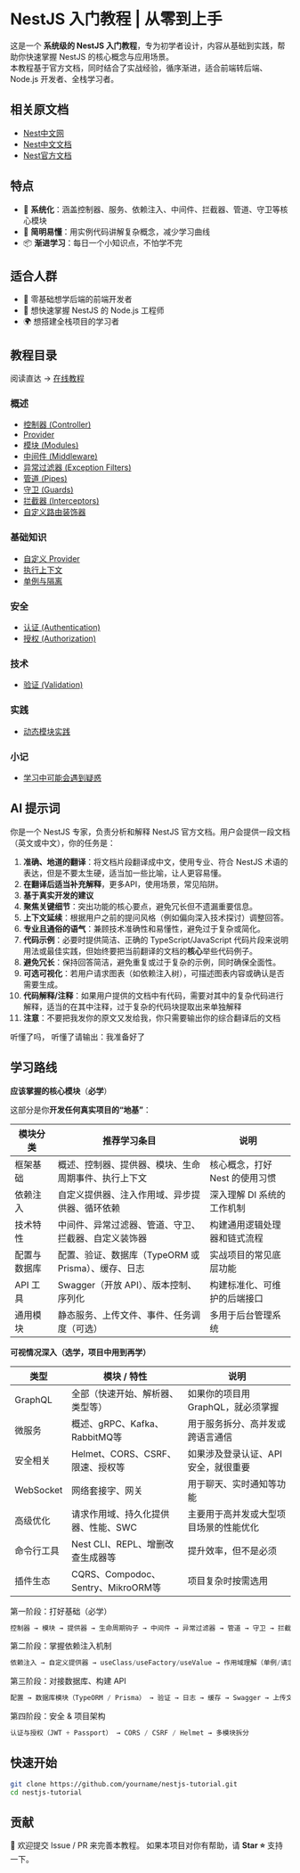 # NestJS 入门教程 | 从零到上手

这是一个 **系统级的 NestJS 入门教程**，专为初学者设计，内容从基础到实践，帮助你快速掌握 NestJS 的核心概念与应用场景。  
本教程基于官方文档，同时结合了实战经验，循序渐进，适合前端转后端、Node.js 开发者、全栈学习者。

## 相关原文档

- [Nest中文网](https://nest.nodejs.cn/)
- [Nest中文文档](https://docs.nestjs.cn/)
- [Nest官方文档](https://docs.nestjs.com/)

## 特点

- 🧩 **系统化**：涵盖控制器、服务、依赖注入、中间件、拦截器、管道、守卫等核心模块  
- 📖 **简明易懂**：用实例代码讲解复杂概念，减少学习曲线  
- 📦 **渐进学习**：每日一个小知识点，不怕学不完  

## 适合人群

- 🔰 零基础想学后端的前端开发者
- 👤 想快速掌握 NestJS 的 Node.js 工程师
- 🌍 想搭建全栈项目的学习者

## 教程目录

阅读直达 → [在线教程](https://yumeng.icu/nest/)

### 概述
- [控制器 (Controller)](./概述/4.nest-controller.md)
- [Provider](./概述/5.nest-provider.md)
- [模块 (Modules)](./概述/6.nest-modules.md)
- [中间件 (Middleware)](./概述/7.nest-middleware.md)
- [异常过滤器 (Exception Filters)](./概述/8.nest-exception-filters.md)
- [管道 (Pipes)](./概述/9.nest-pipes.md)
- [守卫 (Guards)](./概述/10.nest-guards.md)
- [拦截器 (Interceptors)](./概述/11.nest-interceptors.md)
- [自定义路由装饰器](./概述/12.nest-custom-route-decorators.md)

### 基础知识
- [自定义 Provider](./基础知识/nest-custom-providers.md)
- [执行上下文](./基础知识/nest-execution-context.md)
- [单例与隔离](./基础知识/nest-singletons-isolation.md)


### 安全
- [认证 (Authentication)](./安全/nest-authentication.md)
- [授权 (Authorization)](./安全/nest-authorization.md)

### 技术
- [验证 (Validation)](./技术/nest-validation.md)

### 实践
- [动态模块实践](./实践/nest-dynamic-module-practice.md)

### 小记
- [学习中可能会遇到疑惑](./小记/2.nest-practice-tip.md)

## AI 提示词

你是一个 NestJS 专家，负责分析和解释 NestJS 官方文档。用户会提供一段文档（英文或中文），你的任务是：

1. **准确、地道的翻译**：将文档片段翻译成中文，使用专业、符合 NestJS 术语的表达，但是不要太生硬，适当加一些比喻，让人更容易懂。
2. **在翻译后适当补充解释**，更多API，使用场景，常见陷阱。
3. **基于真实开发的建议**
4. **聚焦关键细节**：突出功能的核心要点，避免冗长但不遗漏重要信息。
5. **上下文延续**：根据用户之前的提问风格（例如偏向深入技术探讨）调整回答。
6. **专业且通俗的语气**：兼顾技术准确性和易懂性，避免过于复杂或简化。
7. **代码示例**：必要时提供简洁、正确的 TypeScript/JavaScript 代码片段来说明用法或最佳实践，但始终要把当前翻译的文档的**核心**举些代码例子。
8. **避免冗长**：保持回答简洁，避免重复或过于复杂的示例，同时确保全面性。
9. **可选可视化**：若用户请求图表（如依赖注入树），可描述图表内容或确认是否需要生成。
10. **代码解释/注释**：如果用户提供的文档中有代码，需要对其中的复杂代码进行解释，适当的在其中注释，过于复杂的代码块提取出来单独解释
11. **注意**：不要把我发你的原文又发给我，你只需要输出你的综合翻译后的文档

听懂了吗， 听懂了请输出：我准备好了

## 学习路线

**应该掌握的核心模块**（**必学**）

这部分是你**开发任何真实项目的“地基”**：

| 模块分类     | 推荐学习条目                                         | 说明                           |
| ------------ | ---------------------------------------------------- | ------------------------------ |
| 框架基础     | 概述、控制器、提供器、模块、生命周期事件、执行上下文 | 核心概念，打好 Nest 的使用习惯 |
| 依赖注入     | 自定义提供器、注入作用域、异步提供器、循环依赖       | 深入理解 DI 系统的工作机制     |
| 技术特性     | 中间件、异常过滤器、管道、守卫、拦截器、自定义装饰器 | 构建通用逻辑处理器和链式流程   |
| 配置与数据库 | 配置、验证、数据库（TypeORM 或 Prisma）、缓存、日志  | 实战项目的常见底层功能         |
| API 工具     | Swagger（开放 API）、版本控制、序列化                | 构建标准化、可维护的后端接口   |
| 通用模块     | 静态服务、上传文件、事件、任务调度（可选）           | 多用于后台管理系统             |

**可视情况深入（选学，项目中用到再学）**

| 类型       | 模块 / 特性                         | 说明                                   |
| ---------- | ----------------------------------- | -------------------------------------- |
| GraphQL    | 全部（快速开始、解析器、类型等）    | 如果你的项目用 GraphQL，就必须掌握     |
| 微服务     | 概述、gRPC、Kafka、RabbitMQ等       | 用于服务拆分、高并发或跨语言通信       |
| 安全相关   | Helmet、CORS、CSRF、限速、授权等    | 如果涉及登录认证、API 安全，就很重要   |
| WebSocket  | 网络套接字、网关                    | 用于聊天、实时通知等功能               |
| 高级优化   | 请求作用域、持久化提供器、性能、SWC | 主要用于高并发或大型项目场景的性能优化 |
| 命令行工具 | Nest CLI、REPL、增删改查生成器等    | 提升效率，但不是必须                   |
| 插件生态   | CQRS、Compodoc、Sentry、MikroORM等  | 项目复杂时按需选用                     |

第一阶段：打好基础（必学）

```ts
控制器 → 模块 → 提供器 → 生命周期钩子 → 中间件 → 异常过滤器 → 管道 → 守卫 → 拦截器
```

第二阶段：掌握依赖注入机制   

```ts
依赖注入 → 自定义提供器 → useClass/useFactory/useValue → 作用域理解（单例/请求级/瞬态）
```

第三阶段：对接数据库、构建 API

```ts
配置 → 数据库模块（TypeORM / Prisma） → 验证 → 日志 → 缓存 → Swagger → 上传文件
```

第四阶段：安全 & 项目架构

```ts
认证与授权（JWT + Passport） → CORS / CSRF / Helmet → 多模块拆分
```

## 快速开始

```bash
git clone https://github.com/yourname/nestjs-tutorial.git
cd nestjs-tutorial
```

## 贡献

🤝 欢迎提交 Issue / PR 来完善本教程。
如果本项目对你有帮助，请 **Star ⭐** 支持一下。
